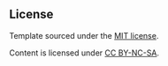 ## License

Template sourced under the [MIT license](LICENSE.md).

Content is licensed under [CC BY-NC-SA](ContentLegal.md). 

